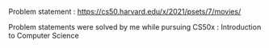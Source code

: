 Problem statement : https://cs50.harvard.edu/x/2021/psets/7/movies/

Problem statements were solved by me while pursuing CS50x : Introduction to Computer Science
